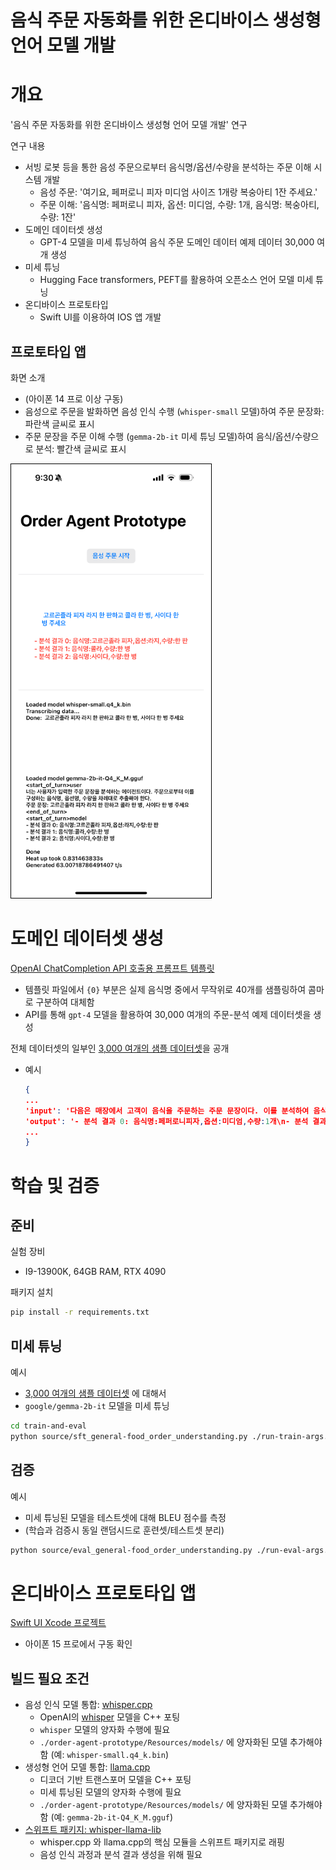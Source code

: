 # 음식 주문 자동화를 위한 온디바이스 생성형 언어 모델 개발

# 개요

'음식 주문 자동화를 위한 온디바이스 생성형 언어 모델 개발' 연구

연구 내용
- 서빙 로봇 등을 통한 음성 주문으로부터 음식명/옵션/수량을 분석하는 주문 이해 시스템 개발
  - 음성 주문: '여기요, 페퍼로니 피자 미디엄 사이즈 1개랑 복숭아티 1잔 주세요.'
  - 주문 이해: '음식명: 페퍼로니 피자, 옵션: 미디엄, 수량: 1개, 음식명: 복숭아티, 수량: 1잔'
- 도메인 데이터셋 생성
  - GPT-4 모델을 미세 튜닝하여 음식 주문 도메인 데이터 예제 데이터 30,000 여개 생성
- 미세 튜닝
  - Hugging Face transformers, PEFT를 활용하여 오픈소스 언어 모델 미세 튜닝
- 온디바이스 프로토타입
  - Swift UI를 이용하여 IOS 앱 개발

## 프로토타입 앱

화면 소개
- (아이폰 14 프로 이상 구동)
- 음성으로 주문을 발화하면 음성 인식 수행 (`whisper-small` 모델)하여 주문 문장화: 파란색 글씨로 표시
- 주문 문장을 주문 이해 수행 (`gemma-2b-it` 미세 튜닝 모델)하여 음식/옵션/수량으로 분석: 빨간색 글씨로 표시

<img src="images/running-screenshot.PNG" width="320" style="border: 1px solid black;">


# 도메인 데이터셋 생성
[OpenAI ChatCompletion API 호출용 프롬프트 템플릿](train_and_eval/prompt/prompt-template.txt)
- 템플릿 파일에서 `{0}` 부분은 실제 음식명 중에서 무작위로 40개를 샘플링하여 콤마로 구분하여 대체함
- API를 통해 `gpt-4` 모델을 활용하여 30,000 여개의 주문-분석 예제 데이터셋을 생성

전체 데이터셋의 일부인 [3,000 여개의 샘플 데이터셋](train_and_eval/data/food-order-understanding-sample-3k.json)을 공개
- 예시
    ```json
    {
    ...
    'input': '다음은 매장에서 고객이 음식을 주문하는 주문 문장이다. 이를 분석하여 음식명, 옵션명, 수량을 추출하여 고객의 의도를 이해하고자 한다.\n분석 결과를 완성해주기 바란다.\n\n### 명령: 페퍼로니피자 미디엄 사이즈 1개랑 복숭아 티 1잔 주세요. ### 응답:\n',
    'output': '- 분석 결과 0: 음식명:페퍼로니피자,옵션:미디엄,수량:1개\n- 분석 결과 1: 음식명:복숭아 티,수량:1잔'
    ...
    }
    ```

# 학습 및 검증

## 준비

실험 장비
- I9-13900K, 64GB RAM, RTX 4090

패키지 설치

```bash
pip install -r requirements.txt
```

## 미세 튜닝

예시
- [3,000 여개의 샘플 데이터셋](train_and_eval/data/food-order-understanding-sample-3k.json) 에 대해서
- `google/gemma-2b-it` 모델을 미세 튜닝

```bash
cd train-and-eval
python source/sft_general-food_order_understanding.py ./run-train-args.json
```

## 검증

예시
- 미세 튜닝된 모델을 테스트셋에 대해 BLEU 점수를 측정
- (학습과 검증시 동일 랜덤시드로 훈련셋/테스트셋 분리)

```bash
python source/eval_general-food_order_understanding.py ./run-eval-args.json
```

# 온디바이스 프로토타입 앱

[Swift UI Xcode 프로젝트](order-agent-prototype.xcodeproj)
- 아이폰 15 프로에서 구동 확인

## 빌드 필요 조건

- 음성 인식 모델 통합: [whisper.cpp](https://github.com/ggerganov/whisper.cpp)
  - OpenAI의 [whisper](https://huggingface.co/collections/openai/whisper-release-6501bba2cf999715fd953013) 모델을 C++ 포팅
  - `whisper` 모델의 양자화 수행에 필요
  - `./order-agent-prototype/Resources/models/` 에 양자화된 모델 추가해야 함 (예: `whisper-small.q4_k.bin`)
- 생성형 언어 모델 통합: [llama.cpp](https://github.com/ggerganov/llama.cpp)
  - 디코더 기반 트랜스포머 모델을 C++ 포팅
  - 미세 튜닝된 모델의 양자화 수행에 필요
  - `./order-agent-prototype/Resources/models/` 에 양자화된 모델 추가해야 함 (예: `gemma-2b-it-Q4_K_M.gguf`)
- [스위프트 패키지: whisper-llama-lib](https://github.com/jangmino/whisper-llama-lib)
  - whisper.cpp 와 llama.cpp의 핵심 모듈을 스위프트 패키지로 래핑
  - 음성 인식 과정과 분석 결과 생성을 위해 필요

